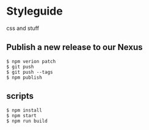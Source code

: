 # Styleguide

css and stuff

## Publish a new release to our Nexus

```
$ npm verion patch
$ git push
$ git push --tags
$ npm publish
```

## scripts

```
$ npm install
$ npm start
$ npm run build
```
